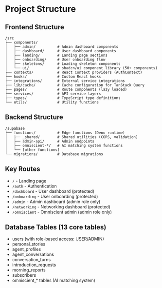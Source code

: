 # Project Structure

## Frontend Structure
```
/src
├── components/
│   ├── admin/          # Admin dashboard components
│   ├── dashboard/      # User dashboard components
│   ├── landing/        # Landing page sections
│   ├── onboarding/     # User onboarding flow
│   ├── skeletons/      # Loading skeleton components
│   └── ui/             # shadcn/ui component library (50+ components)
├── contexts/           # React Context providers (AuthContext)
├── hooks/              # Custom React hooks
├── integrations/       # External service integrations
├── lib/cache/          # Cache configuration for TanStack Query
├── pages/              # Route components (lazy loaded)
├── services/           # API service layers
├── types/              # TypeScript type definitions
└── utils/              # Utility functions
```

## Backend Structure
```
/supabase
├── functions/          # Edge functions (Deno runtime)
│   ├── _shared/        # Shared utilities (CORS, validation)
│   ├── admin-api/      # Admin endpoints
│   ├── omniscient-*/   # AI matching system functions
│   └── [other functions]
└── migrations/         # Database migrations
```

## Key Routes
- `/` - Landing page
- `/auth` - Authentication
- `/dashboard` - User dashboard (protected)
- `/onboarding` - User onboarding (protected)
- `/admin` - Admin dashboard (admin role only)
- `/networking` - Networking dashboard (protected)
- `/omniscient` - Omniscient admin (admin role only)

## Database Tables (13 core tables)
- users (with role-based access: USER/ADMIN)
- personal_stories
- agent_profiles
- agent_conversations
- conversation_turns
- introduction_requests
- morning_reports
- subscribers
- omniscient_* tables (AI matching system)